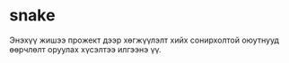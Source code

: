 # snake

Энэхүү жишээ прожект дээр хөгжүүлэлт хийх сонирхолтой оюутнууд өөрчлөлт оруулах хүсэлтээ илгээнэ үү.
